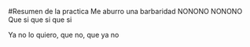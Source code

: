 #Resumen de la practica
Me aburro una barbaridad
NONONO NONONO 
Que si que si que si

Ya no lo quiero, que no, que ya no